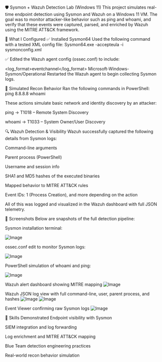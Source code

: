 🛡️ Sysmon + Wazuh Detection Lab (Windows 11)
This project simulates real-time endpoint detection using Sysmon and Wazuh on a Windows 11 VM. The goal was to monitor attacker-like behavior such as ping and whoami, and verify that these events were captured, parsed, and enriched by Wazuh using the MITRE ATT&CK framework.

🧠 What I Configured
✅ Installed Sysmon64
Used the following command with a tested XML config file:
Sysmon64.exe -accepteula -i sysmonconfig.xml

✅ Edited the Wazuh agent config (ossec.conf) to include:

<localfile> <log_format>eventchannel</log_format> <location>Microsoft-Windows-Sysmon/Operational</location> </localfile>
Restarted the Wazuh agent to begin collecting Sysmon logs.

🧪 Simulated Recon Behavior
Ran the following commands in PowerShell:
ping 8.8.8.8
whoami

These actions simulate basic network and identity discovery by an attacker:

ping → T1018 – Remote System Discovery

whoami → T1033 – System Owner/User Discovery

🔍 Wazuh Detection & Visibility
Wazuh successfully captured the following details from Sysmon logs:

Command-line arguments

Parent process (PowerShell)

Username and session info

SHA1 and MD5 hashes of the executed binaries

Mapped behavior to MITRE ATT&CK rules

Event IDs: 1 (Process Creation), and more depending on the action

All of this was logged and visualized in the Wazuh dashboard with full JSON telemetry.

📸 Screenshots
Below are snapshots of the full detection pipeline:

Sysmon installation terminal:

![Image](https://github.com/user-attachments/assets/be30a170-5b04-4c57-8f98-b9fb00e19f4a)

ossec.conf edit to monitor Sysmon logs:

![Image](https://github.com/user-attachments/assets/017c331b-3a0d-4eb9-bc44-a2f1186b126c)

PowerShell simulation of whoami and ping:

![Image](https://github.com/user-attachments/assets/661203d6-4239-4c15-9d58-df82decddb98)

Wazuh alert dashboard showing MITRE mapping
![Image](https://github.com/user-attachments/assets/0210f315-e381-40b3-9cfa-7474fce41c66)

Wazuh JSON log view with full command-line, user, parent process, and hashes
![Image](https://github.com/user-attachments/assets/9266669e-0139-43a0-905e-04f579667ca7)
![Image](https://github.com/user-attachments/assets/dc19c1e4-dc70-4ba3-8909-42bf2a19b676)

Event Viewer confirming raw Sysmon logs
![Image](https://github.com/user-attachments/assets/25fc4d61-7f9e-4b79-88e3-71f936eedf07)


🧩 Skills Demonstrated
Endpoint visibility with Sysmon

SIEM integration and log forwarding

Log enrichment and MITRE ATT&CK mapping

Blue Team detection engineering practices

Real-world recon behavior simulation

